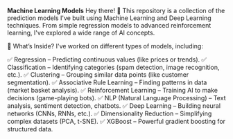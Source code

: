 **Machine Learning Models**
Hey there! 👋 This repository is a collection of the prediction models I've built using Machine Learning and Deep Learning techniques. From simple regression models to advanced reinforcement learning, I've explored a wide range of AI concepts.

🚀 What’s Inside?
I've worked on different types of models, including:

✅ Regression – Predicting continuous values (like prices or trends).
✅ Classification – Identifying categories (spam detection, image recognition, etc.).
✅ Clustering – Grouping similar data points (like customer segmentation).
✅ Associative Rule Learning – Finding patterns in data (market basket analysis).
✅ Reinforcement Learning – Training AI to make decisions (game-playing bots).
✅ NLP (Natural Language Processing) – Text analysis, sentiment detection, chatbots.
✅ Deep Learning – Building neural networks (CNNs, RNNs, etc.).
✅ Dimensionality Reduction – Simplifying complex datasets (PCA, t-SNE).
✅ XGBoost – Powerful gradient boosting for structured data.
